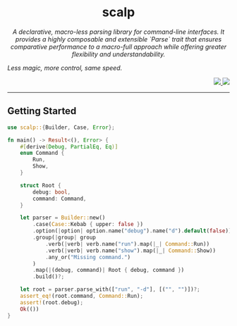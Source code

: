 <div align="center"> <h1> scalp </h1> </div>

<p align="center">
    <em> A declarative, macro-less parsing library for command-line interfaces. It provides a highly composable and extensible `Parse` trait that ensures comparative performance to a macro-full approach while offering greater flexibility and understandability.

*Less magic, more control, same speed.* </em>
</p>

<div align="right">
    <a href="https://github.com/Magicolo/scalp/actions/workflows/test.yml"> <img src="https://github.com/Magicolo/scalp/actions/workflows/test.yml/badge.svg"> </a>
    <a href="https://crates.io/crates/scalp"> <img src="https://img.shields.io/crates/v/scalp.svg"> </a>
</div>
<p/>

---

## Getting Started
```rust
use scalp::{Builder, Case, Error};

fn main() -> Result<(), Error> {
    #[derive(Debug, PartialEq, Eq)]
    enum Command {
        Run,
        Show,
    }

    struct Root {
        debug: bool,
        command: Command,
    }

    let parser = Builder::new()
        .case(Case::Kebab { upper: false })
        .option(|option| option.name("debug").name("d").default(false))
        .group(|group| group
            .verb(|verb| verb.name("run").map(|_| Command::Run))
            .verb(|verb| verb.name("show").map(|_| Command::Show))
            .any_or("Missing command.")
        )
        .map(|(debug, command)| Root { debug, command })
        .build()?;

    let root = parser.parse_with(["run", "-d"], [("", "")])?;
    assert_eq!(root.command, Command::Run);
    assert!(root.debug);
    Ok(())
}

```
